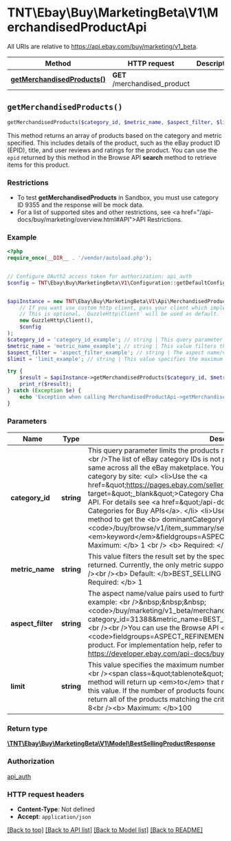 # TNT\Ebay\Buy\MarketingBeta\V1\MerchandisedProductApi

All URIs are relative to https://api.ebay.com/buy/marketing/v1_beta.

Method | HTTP request | Description
------------- | ------------- | -------------
[**getMerchandisedProducts()**](MerchandisedProductApi.md#getMerchandisedProducts) | **GET** /merchandised_product | 


## `getMerchandisedProducts()`

```php
getMerchandisedProducts($category_id, $metric_name, $aspect_filter, $limit): \TNT\Ebay\Buy\MarketingBeta\V1\Model\BestSellingProductResponse
```



This method returns an array of products based on the category and metric specified. This includes details of the product, such as the eBay product ID (EPID), title, and user reviews and ratings for the product. You can use the <code>epid</code> returned by this method in the Browse API <b>search</b> method to retrieve items for this product. <h3><b>Restrictions </b></h3> <ul><li>To test <b> getMerchandisedProducts</b> in Sandbox, you must use category ID 9355 and the response will be mock data.  </li>   <li>For a list of supported sites and other restrictions, see <a href=\"/api-docs/buy/marketing/overview.html#API\">API Restrictions</a>.</li>  </ul>

### Example

```php
<?php
require_once(__DIR__ . '/vendor/autoload.php');


// Configure OAuth2 access token for authorization: api_auth
$config = TNT\Ebay\Buy\MarketingBeta\V1\Configuration::getDefaultConfiguration()->setAccessToken('YOUR_ACCESS_TOKEN');


$apiInstance = new TNT\Ebay\Buy\MarketingBeta\V1\Api\MerchandisedProductApi(
    // If you want use custom http client, pass your client which implements `GuzzleHttp\ClientInterface`.
    // This is optional, `GuzzleHttp\Client` will be used as default.
    new GuzzleHttp\Client(),
    $config
);
$category_id = 'category_id_example'; // string | This query parameter limits the products returned to a specific eBay category.  <br /> <br />The list of eBay category IDs is not published and category IDs are not all the same across all the eBay maketplace. You can use the following techniques to find a category by site: <ul> <li>Use the <a href=\"https://pages.ebay.com/sellerinformation/news/categorychanges.html\" target=\"_blank\">Category Changes page</a>.</li> <li>Use the Taxonomy API. For details see <a href=\"/api-docs/buy/buy-categories.html\">Get Categories for Buy APIs</a>. </li>  <li>Use the Browse API and submit the following method to get the <b> dominantCategoryId</b> for an item. <br /><code>/buy/browse/v1/item_summary/search?q=<em>keyword</em>&fieldgroups=ASPECT_REFINEMENTS  </code></li></ul>  <b> Maximum: </b> 1 <br /> <b> Required: </b> 1
$metric_name = 'metric_name_example'; // string | This value filters the result set by the specified metric. Only products in this metric are returned. Currently, the only metric supported is <code> BEST_SELLING</code>. <br /><br /><b> Default: </b>BEST_SELLING <br /> <b> Maximum: </b> 1 <br /> <b> Required: </b> 1
$aspect_filter = 'aspect_filter_example'; // string | The aspect name/value pairs used to further refine product results. <br /><br /> For example: <br />&nbsp;&nbsp;&nbsp;<code>/buy/marketing/v1_beta/merchandised_product?category_id=31388&metric_name=BEST_SELLING&aspect_filter=Brand:Canon</code>  <br /><br />You can use the Browse API <b>search</b> method with the <code>fieldgroups=ASPECT_REFINEMENTS</code> field to return the aspects of a product. For implementation help, refer to eBay API documentation at https://developer.ebay.com/api-docs/buy/marketing/types/gct:MarketingAspectFilter
$limit = 'limit_example'; // string | This value specifies the maximum number of products to return in a result set. <br /> <br /><span class=\"tablenote\"> <b>Note:</b> Maximum value means the method will return up <em>to</em> that many products per set, but it can be less than this value. If the number of products found is less than this value, the method will return all of the products matching the criteria.</span>  <br /><br /><b> Default:</b> 8<br /><b> Maximum: </b>100

try {
    $result = $apiInstance->getMerchandisedProducts($category_id, $metric_name, $aspect_filter, $limit);
    print_r($result);
} catch (Exception $e) {
    echo 'Exception when calling MerchandisedProductApi->getMerchandisedProducts: ', $e->getMessage(), PHP_EOL;
}
```

### Parameters

Name | Type | Description  | Notes
------------- | ------------- | ------------- | -------------
 **category_id** | **string**| This query parameter limits the products returned to a specific eBay category.  &lt;br /&gt; &lt;br /&gt;The list of eBay category IDs is not published and category IDs are not all the same across all the eBay maketplace. You can use the following techniques to find a category by site: &lt;ul&gt; &lt;li&gt;Use the &lt;a href&#x3D;\&quot;https://pages.ebay.com/sellerinformation/news/categorychanges.html\&quot; target&#x3D;\&quot;_blank\&quot;&gt;Category Changes page&lt;/a&gt;.&lt;/li&gt; &lt;li&gt;Use the Taxonomy API. For details see &lt;a href&#x3D;\&quot;/api-docs/buy/buy-categories.html\&quot;&gt;Get Categories for Buy APIs&lt;/a&gt;. &lt;/li&gt;  &lt;li&gt;Use the Browse API and submit the following method to get the &lt;b&gt; dominantCategoryId&lt;/b&gt; for an item. &lt;br /&gt;&lt;code&gt;/buy/browse/v1/item_summary/search?q&#x3D;&lt;em&gt;keyword&lt;/em&gt;&amp;fieldgroups&#x3D;ASPECT_REFINEMENTS  &lt;/code&gt;&lt;/li&gt;&lt;/ul&gt;  &lt;b&gt; Maximum: &lt;/b&gt; 1 &lt;br /&gt; &lt;b&gt; Required: &lt;/b&gt; 1 |
 **metric_name** | **string**| This value filters the result set by the specified metric. Only products in this metric are returned. Currently, the only metric supported is &lt;code&gt; BEST_SELLING&lt;/code&gt;. &lt;br /&gt;&lt;br /&gt;&lt;b&gt; Default: &lt;/b&gt;BEST_SELLING &lt;br /&gt; &lt;b&gt; Maximum: &lt;/b&gt; 1 &lt;br /&gt; &lt;b&gt; Required: &lt;/b&gt; 1 |
 **aspect_filter** | **string**| The aspect name/value pairs used to further refine product results. &lt;br /&gt;&lt;br /&gt; For example: &lt;br /&gt;&amp;nbsp;&amp;nbsp;&amp;nbsp;&lt;code&gt;/buy/marketing/v1_beta/merchandised_product?category_id&#x3D;31388&amp;metric_name&#x3D;BEST_SELLING&amp;aspect_filter&#x3D;Brand:Canon&lt;/code&gt;  &lt;br /&gt;&lt;br /&gt;You can use the Browse API &lt;b&gt;search&lt;/b&gt; method with the &lt;code&gt;fieldgroups&#x3D;ASPECT_REFINEMENTS&lt;/code&gt; field to return the aspects of a product. For implementation help, refer to eBay API documentation at https://developer.ebay.com/api-docs/buy/marketing/types/gct:MarketingAspectFilter | [optional]
 **limit** | **string**| This value specifies the maximum number of products to return in a result set. &lt;br /&gt; &lt;br /&gt;&lt;span class&#x3D;\&quot;tablenote\&quot;&gt; &lt;b&gt;Note:&lt;/b&gt; Maximum value means the method will return up &lt;em&gt;to&lt;/em&gt; that many products per set, but it can be less than this value. If the number of products found is less than this value, the method will return all of the products matching the criteria.&lt;/span&gt;  &lt;br /&gt;&lt;br /&gt;&lt;b&gt; Default:&lt;/b&gt; 8&lt;br /&gt;&lt;b&gt; Maximum: &lt;/b&gt;100 | [optional]

### Return type

[**\TNT\Ebay\Buy\MarketingBeta\V1\Model\BestSellingProductResponse**](../Model/BestSellingProductResponse.md)

### Authorization

[api_auth](../../README.md#api_auth)

### HTTP request headers

- **Content-Type**: Not defined
- **Accept**: `application/json`

[[Back to top]](#) [[Back to API list]](../../README.md#endpoints)
[[Back to Model list]](../../README.md#models)
[[Back to README]](../../README.md)
